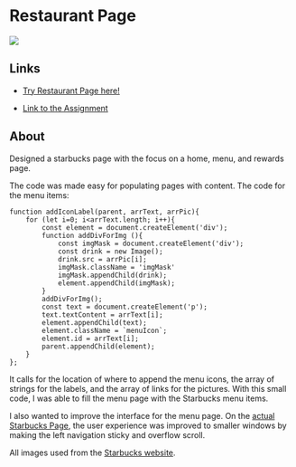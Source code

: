 # Restaurant Page
![](https://github.com/Appletri/Appletri/blob/main/assets/restaurant.gif)

## Links
- [Try Restaurant Page here!](https://appletri.github.io/restaurant-page/dist/)

- [Link to the Assignment](https://www.theodinproject.com/paths/full-stack-javascript/courses/javascript/lessons/restaurant-page)

## About
Designed a starbucks page with the focus on a home, menu, and rewards page.

The code was made easy for populating pages with content.
The code for the menu items:
```
function addIconLabel(parent, arrText, arrPic){
    for (let i=0; i<arrText.length; i++){        
        const element = document.createElement('div');
        function addDivForImg (){
            const imgMask = document.createElement('div');
            const drink = new Image();
            drink.src = arrPic[i];
            imgMask.className = 'imgMask'
            imgMask.appendChild(drink);
            element.appendChild(imgMask);
        }
        addDivForImg();
        const text = document.createElement('p');
        text.textContent = arrText[i];
        element.appendChild(text);
        element.className = `menuIcon`;
        element.id = arrText[i];
        parent.appendChild(element);
    }
};
```
It calls for the location of where to append the menu icons, the array of strings for the labels, and the array of links for the pictures.
With this small code, I was able to fill the menu page with the Starbucks menu items.

I also wanted to improve the interface for the menu page. On the [actual Starbucks Page](https://www.starbucks.com/menu), the user experience was improved to smaller windows by making the left navigation sticky and overflow scroll.

All images used from the [Starbucks website](https://www.starbucks.com).
